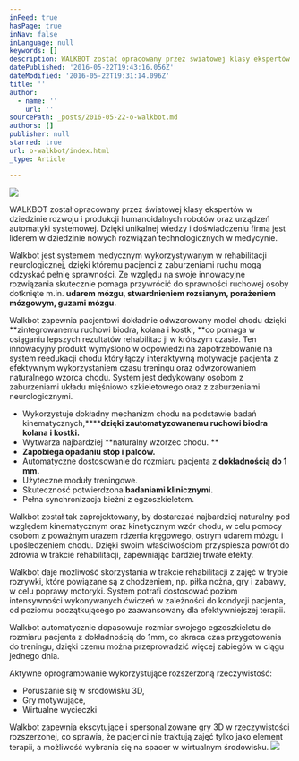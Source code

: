 ```yaml
---
inFeed: true
hasPage: true
inNav: false
inLanguage: null
keywords: []
description: WALKBOT został opracowany przez światowej klasy ekspertów w dziedzinie rozwoju i produkcji humanoidalnych robotów oraz urządzeń automatyki systemowej. Dzięki unikalnej wiedzy i doświadczeniu firma jest liderem w dziedzinie nowych rozwiązań technologicznych w medycynie.
datePublished: '2016-05-22T19:43:16.056Z'
dateModified: '2016-05-22T19:31:14.096Z'
title: ''
author:
  - name: ''
    url: ''
sourcePath: _posts/2016-05-22-o-walkbot.md
authors: []
publisher: null
starred: true
url: o-walkbot/index.html
_type: Article

---
```

![](https://the-grid-user-content.s3-us-west-2.amazonaws.com/8a5cbb35-4a1b-4621-bfd7-a9b3b05d8fef.gif)

WALKBOT został opracowany przez światowej klasy ekspertów w dziedzinie rozwoju i produkcji humanoidalnych robotów oraz urządzeń automatyki systemowej. Dzięki unikalnej wiedzy i doświadczeniu firma jest liderem w dziedzinie nowych rozwiązań technologicznych w medycynie.

Walkbot jest systemem medycznym wykorzystywanym w rehabilitacji neurologicznej, dzięki któremu pacjenci z zaburzeniami ruchu mogą odzyskać pełnię sprawności. Ze względu na swoje innowacyjne rozwiązania skutecznie pomaga przywrócić do sprawności ruchowej osoby dotknięte m.in. **udarem mózgu, stwardnieniem rozsianym, porażeniem mózgowym, guzami mózgu.**

Walkbot zapewnia pacjentowi dokładnie odwzorowany model chodu dzięki **zintegrowanemu ruchowi biodra, kolana i kostki, **co pomaga w osiąganiu lepszych rezultatów rehabilitac ji w krótszym czasie. Ten innowacyjny produkt wymyślono w odpowiedzi na zapotrzebowanie na system reedukacji chodu który łączy interaktywną motywacje pacjenta z efektywnym wykorzystaniem czasu treningu oraz odwzorowaniem naturalnego wzorca chodu. System jest dedykowany osobom z zaburzeniami układu mięśniowo szkieletowego oraz z zaburzeniami neurologicznymi.

* Wykorzystuje dokładny mechanizm chodu na podstawie badań kinematycznych,******dzięki zautomatyzowanemu ruchowi biodra kolana i kostki.**
* Wytwarza najbardziej **naturalny wzorzec chodu. **
* **Zapobiega opadaniu stóp i palców.**
* Automatyczne dostosowanie do rozmiaru pacjenta z **dokładnością do 1 mm.**
* Użyteczne moduły treningowe.
* Skuteczność potwierdzona **badaniami klinicznymi.**
* Pełna synchronizacja bieżni z egzoszkieletem.

Walkbot został tak zaprojektowany, by dostarczać najbardziej naturalny pod względem kinematycznym oraz kinetycznym wzór chodu, w celu pomocy osobom z poważnym urazem rdzenia kręgowego, ostrym udarem mózgu i upośledzeniem chodu. Dzięki swoim właściwościom przyspiesza powrót do zdrowia w trakcie rehabilitacji, zapewniając bardziej trwałe efekty.

Walkbot daje możliwość skorzystania w trakcie rehabilitacji z zajęć w trybie rozrywki, które powiązane są z chodzeniem, np. piłka nożna, gry i zabawy, w celu poprawy motoryki. System potrafi dostosować poziom intensywności wykonywanych ćwiczeń w zależności do kondycji pacjenta, od poziomu początkującego po zaawansowany dla efektywniejszej terapii. 

Walkbot automatycznie dopasowuje rozmiar swojego egzoszkieletu do rozmiaru pacjenta z dokładnością do 1mm, co skraca czas przygotowania do treningu, dzięki czemu można przeprowadzić więcej zabiegów w ciągu jednego dnia.

Aktywne oprogramowanie wykorzystujące rozszerzoną rzeczywistość:

* Poruszanie się w środowisku 3D,
* Gry motywujące,
* Wirtualne wycieczki

Walkbot zapewnia ekscytujące i spersonalizowane gry 3D w rzeczywistości rozszerzonej, co sprawia, że pacjenci nie traktują zajęć tylko jako element terapii, a możliwość wybrania się na spacer w wirtualnym środowisku.
![](https://the-grid-user-content.s3-us-west-2.amazonaws.com/94847677-ba8b-4b64-bee1-bd22a6501ca6.gif)